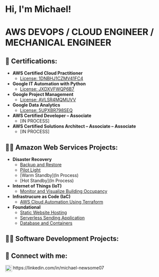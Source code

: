<h1>Hi, I'm Michael!
<h1>AWS DEVOPS / CLOUD ENGINEER / MECHANICAL ENGINEER

<h2>🌱 Certifications:</h2>
  
- <b> AWS Certified Cloud Practitioner</b>
  - [License: 1DNBHJ1CZMV41FC4](https://www.credly.com/badges/ac82fe67-6fb9-40c4-9137-fdcafb058137/public_url)
- <b> Google IT Automation with Python</b>
  - [License: JXDXVFWQP6B7](https://www.coursera.org/account/accomplishments/specialization/certificate/JXDXVFWQP6B7) 
- <b> Google Project Management</b>
  - [License: AVLSR4MQMUVV](https://www.coursera.org/account/accomplishments/specialization/certificate/AVLSR4MQMUVV)
- <b>Google Data Analytics</b>
  - [License: 5UPXBR798SEQ](https://www.coursera.org/account/accomplishments/specialization/certificate/5UPXBR798SEQ)
- <b>AWS Certified Developer – Associate</b>
  - [IN PROCESS]
- <b>AWS Certified Solutions Architect – Associate – Associate</b>
  - [IN PROCESS]

<h2>👨‍💻 Amazon Web Services Projects:</h2>

- <b>Disaster Recovery</b>
    - [Backup and Restore](https://github.com/mnewsome007/Backup-and-Restore)
    - [Pilot Light](https://github.com/mnewsome007/Pilot-Light)
    - [Warm Standby](In Process)
    - [Hot Standby](In Process)
- <b>Internet of Things (IoT)</b>
    - [Monitor and Visualize Building Occupancy](https://github.com/mnewsome007/Monitor-and-Visualize-Building-Occupancy)
- <b>Infrastrucure as Code (IaC)</b>
    - [AWS Cloud Automation Using Terraform](https://github.com/mnewsome007/AWS-Cloud-Automation-Using-Terraform)
- <b>Foundational</b>
    - [Static Website Hosting](https://github.com/mnewsome007/Static-Website-Hosting)
    - [Serverless Sending Application](https://github.com/mnewsome007/Serverless-Sending-Application)
    - [Database and Containers](https://github.com/mnewsome007/Database-and-Containers)


  
<h2>👨‍💻 Software Development Projects:</h2>
  
  
  
  
  
  

<h2> 🤳 Connect with me:</h2>
<img align="left" alt="MichaelNewsome | LinkedIn" width="22px" src="https://cdn.jsdelivr.net/npm/simple-icons@v3/icons/linkedin.svg" />
 https://linkedin.com/in/michael-newsome07


<!--
**mnewsome007/mnewsome007** is a ✨ _special_ ✨ repository because its `README.md` (this file) appears on your GitHub profile.

Here are some ideas to get you started:
53
​
54
- 🔭 I’m currently working on ...
55
- 🌱 I’m currently learning ...
56
- 💬 Ask me about ...
57
- 📫 How to reach me: mnewsome07@gmail.com
58
- 😄 Pronouns: He/Him
59
-->
